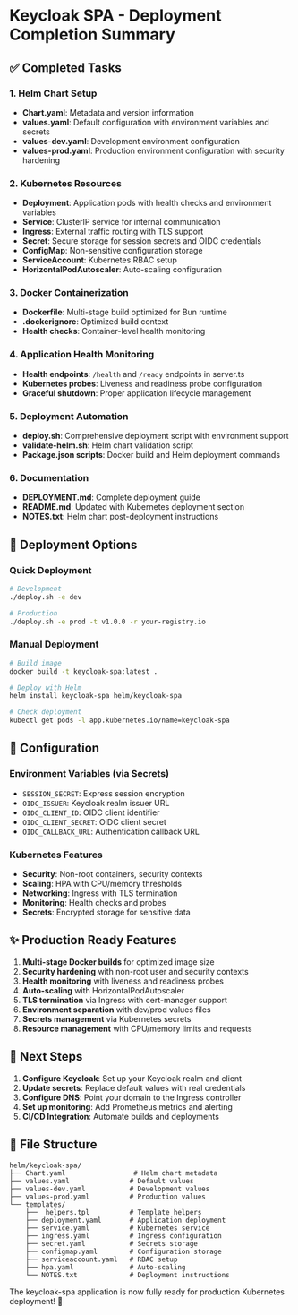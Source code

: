 # Keycloak SPA - Deployment Completion Summary

## ✅ Completed Tasks

### 1. Helm Chart Setup
- **Chart.yaml**: Metadata and version information
- **values.yaml**: Default configuration with environment variables and secrets
- **values-dev.yaml**: Development environment configuration
- **values-prod.yaml**: Production environment configuration with security hardening

### 2. Kubernetes Resources
- **Deployment**: Application pods with health checks and environment variables
- **Service**: ClusterIP service for internal communication
- **Ingress**: External traffic routing with TLS support
- **Secret**: Secure storage for session secrets and OIDC credentials
- **ConfigMap**: Non-sensitive configuration storage
- **ServiceAccount**: Kubernetes RBAC setup
- **HorizontalPodAutoscaler**: Auto-scaling configuration

### 3. Docker Containerization
- **Dockerfile**: Multi-stage build optimized for Bun runtime
- **.dockerignore**: Optimized build context
- **Health checks**: Container-level health monitoring

### 4. Application Health Monitoring
- **Health endpoints**: `/health` and `/ready` endpoints in server.ts
- **Kubernetes probes**: Liveness and readiness probe configuration
- **Graceful shutdown**: Proper application lifecycle management

### 5. Deployment Automation
- **deploy.sh**: Comprehensive deployment script with environment support
- **validate-helm.sh**: Helm chart validation script
- **Package.json scripts**: Docker build and Helm deployment commands

### 6. Documentation
- **DEPLOYMENT.md**: Complete deployment guide
- **README.md**: Updated with Kubernetes deployment section
- **NOTES.txt**: Helm chart post-deployment instructions

## 🚀 Deployment Options

### Quick Deployment
```bash
# Development
./deploy.sh -e dev

# Production  
./deploy.sh -e prod -t v1.0.0 -r your-registry.io
```

### Manual Deployment
```bash
# Build image
docker build -t keycloak-spa:latest .

# Deploy with Helm
helm install keycloak-spa helm/keycloak-spa

# Check deployment
kubectl get pods -l app.kubernetes.io/name=keycloak-spa
```

## 🔧 Configuration

### Environment Variables (via Secrets)
- `SESSION_SECRET`: Express session encryption
- `OIDC_ISSUER`: Keycloak realm issuer URL
- `OIDC_CLIENT_ID`: OIDC client identifier
- `OIDC_CLIENT_SECRET`: OIDC client secret
- `OIDC_CALLBACK_URL`: Authentication callback URL

### Kubernetes Features
- **Security**: Non-root containers, security contexts
- **Scaling**: HPA with CPU/memory thresholds
- **Networking**: Ingress with TLS termination
- **Monitoring**: Health checks and probes
- **Secrets**: Encrypted storage for sensitive data

## ✨ Production Ready Features

1. **Multi-stage Docker builds** for optimized image size
2. **Security hardening** with non-root user and security contexts
3. **Health monitoring** with liveness and readiness probes
4. **Auto-scaling** with HorizontalPodAutoscaler
5. **TLS termination** via Ingress with cert-manager support
6. **Environment separation** with dev/prod values files
7. **Secrets management** via Kubernetes secrets
8. **Resource management** with CPU/memory limits and requests

## 🎯 Next Steps

1. **Configure Keycloak**: Set up your Keycloak realm and client
2. **Update secrets**: Replace default values with real credentials
3. **Configure DNS**: Point your domain to the Ingress controller
4. **Set up monitoring**: Add Prometheus metrics and alerting
5. **CI/CD Integration**: Automate builds and deployments

## 📂 File Structure
```
helm/keycloak-spa/
├── Chart.yaml                 # Helm chart metadata
├── values.yaml               # Default values
├── values-dev.yaml           # Development values
├── values-prod.yaml          # Production values
└── templates/
    ├── _helpers.tpl          # Template helpers
    ├── deployment.yaml       # Application deployment
    ├── service.yaml          # Kubernetes service
    ├── ingress.yaml          # Ingress configuration
    ├── secret.yaml           # Secrets storage
    ├── configmap.yaml        # Configuration storage
    ├── serviceaccount.yaml   # RBAC setup
    ├── hpa.yaml              # Auto-scaling
    └── NOTES.txt             # Deployment instructions
```

The keycloak-spa application is now fully ready for production Kubernetes deployment! 🎉
